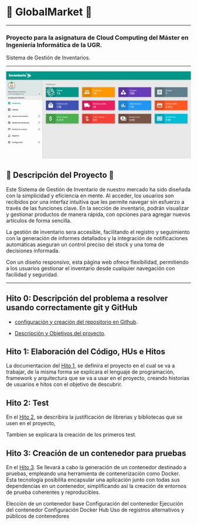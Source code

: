# :convenience_store: GlobalMarket :convenience_store:

---
### Proyecto para la asignatura de Cloud Computing del Máster en Ingeniería Informática de la UGR.
Sistema de Gestión de Inventarios.
***

![a](https://github.com/MigueTimberland/inventory/blob/master/Docs/PantallaInventario.png)

## :pencil: Descripción del Proyecto :pencil:

Este Sistema de Gestión de Inventario de nuestro mercado ha sido diseñada con la simplicidad y eficiencia en mente. Al acceder, los usuarios son recibidos por una interfaz intuitiva que les permite navegar sin esfuerzo a través de las funciones clave. En la sección de inventario, podrán visualizar y gestionar productos de manera rápida, con opciones para agregar nuevos artículos de forma sencilla. 

La gestión de inventario sera accesible, facilitando el registro y seguimiento con la generación de informes detallados y la integración de notificaciones automáticas aseguran un control preciso del stock y una toma de decisiones informada. 

Con un diseño responsivo, esta página web ofrece flexibilidad, permitiendo a los usuarios gestionar el inventario desde cualquier navegación con facilidad y seguridad.

***

## Hito 0: Descripción del problema a resolver usando correctamente git y GitHub

 - [configuración y creación del repositorio en Github](https://github.com/MigueTimberland/inventory/blob/master/Docs/Hito0_Configuracion.md).
 
 - [Descripción y Objetivos del proyecto](https://github.com/MigueTimberland/inventory/blob/master/Docs/Hito0_Explicacion.md).

## Hito 1: Elaboración del Código, HUs e Hitos

La documentacion del [Hito 1](https://github.com/MigueTimberland/inventory/blob/master/Docs/Hito1.md), se definira el proyecto en el cual se va a trabajar, de la misma forma se explicara el lenguaje de programación, framework y arquitectura que se va a usar en el proyecto, creando historias de usuarios e hitos con el objetivo de descubrir. 

## Hito 2: Test

En el [Hito 2](https://github.com/MigueTimberland/inventory/blob/master/Docs/Hito2.md), se describira  la justificación de librerias y bibliotecas que se usen en el proyecto, 

Tambien se explicara la creación de los primeros test.

## Hito 3: Creación de un contenedor para pruebas

En el [Hito 3](https://github.com/MigueTimberland/inventory/blob/master/Docs/Hito3.md). Se llevará a cabo la generación de un contenedor destinado a pruebas, empleando una herramienta de contenerización como Docker. Esta tecnología posibilita encapsular una aplicación junto con todas sus dependencias en un contenedor, simplificando así la creación de entornos de prueba coherentes y reproducibles.

Elección de un contenedor base
Configuración del contenedor
Ejecución del contenedor
Configuración Docker Hub
Uso de registros alternativos y públicos de contenedores

